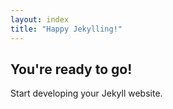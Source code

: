 ```yaml
---
layout: index
title: "Happy Jekylling!"
---
```


## You're ready to go!

Start developing your Jekyll website.
